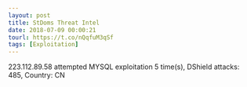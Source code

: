 ```yaml
---
layout: post
title: StDoms Threat Intel
date: 2018-07-09 00:00:21
tourl: https://t.co/nQqfuM3qSf
tags: [Exploitation]
---
```

223.112.89.58 attempted MYSQL exploitation 5 time(s), DShield attacks: 485, Country: CN